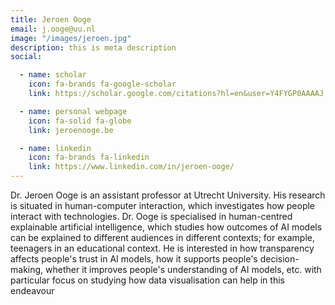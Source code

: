 ```yaml
---
title: Jeroen Ooge
email: j.ooge@uu.nl
image: "/images/jeroen.jpg"
description: this is meta description
social:

  - name: scholar
    icon: fa-brands fa-google-scholar
    link: https://scholar.google.com/citations?hl=en&user=Y4FYGP0AAAAJ

  - name: personal webpage
    icon: fa-solid fa-globe
    link: jeroenooge.be

  - name: linkedin
    icon: fa-brands fa-linkedin
    link: https://www.linkedin.com/in/jeroen-ooge/
---
```


Dr. Jeroen Ooge is an assistant professor at Utrecht University. His research is situated in human-computer interaction, which investigates how people interact with technologies. Dr. Ooge is specialised in human-centred explainable artificial intelligence, which studies how outcomes of AI models can be explained to different audiences in different contexts; for example, teenagers in an educational context. He is interested in how transparency affects people's trust in AI models, how it supports people's decision-making, whether it improves people's understanding of AI models, etc. with particular focus on studying how data visualisation can help in this endeavour
